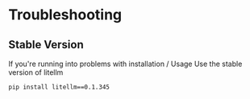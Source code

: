 # Troubleshooting 
## Stable Version

If you're running into problems with installation / Usage 
Use the stable version of litellm 

```
pip install litellm==0.1.345
```

